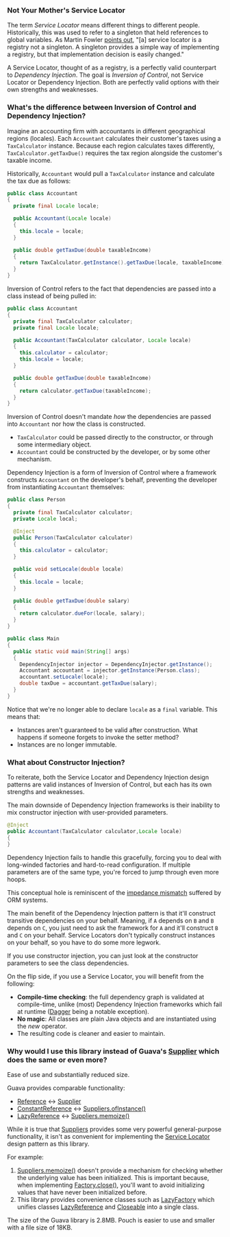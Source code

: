 ### Not Your Mother's Service Locator

The term *Service Locator* means different things to different people.
Historically, this was used to refer to a singleton that held references to global variables.
As Martin Fowler
[points out](http://martinfowler.com/articles/injection.html), "[a] service locator is a registry not a
singleton.
A singleton provides a simple way of implementing a registry, but that implementation decision is
easily changed."

A Service Locator, thought of as a registry, is a perfectly valid counterpart to
*Dependency Injection*.
The goal is *Inversion of Control*, not Service Locator or Dependency Injection.
Both are perfectly valid options with their own strengths and weaknesses.

### What's the difference between Inversion of Control and Dependency Injection?

Imagine an accounting firm with accountants in different geographical regions (locales).
Each `Accountant` calculates their customer's taxes using a `TaxCalculator` instance.
Because each region calculates taxes differently, `TaxCalculator.getTaxDue()` requires the tax region
alongside the customer's taxable income.

Historically, `Accountant` would pull a `TaxCalculator` instance and calculate the tax due as follows:

```java
public class Accountant
{
  private final Locale locale;

  public Accountant(Locale locale)
  {
    this.locale = locale;
  }

  public double getTaxDue(double taxableIncome)
  {
    return TaxCalculator.getInstance().getTaxDue(locale, taxableIncome);
  }
}
```

Inversion of Control refers to the fact that dependencies are passed into a class instead of being pulled in:

```java
public class Accountant
{
  private final TaxCalculator calculator;
  private final Locale locale;

  public Accountant(TaxCalculator calculator, Locale locale)
  {
    this.calculator = calculator;
    this.locale = locale;
  }

  public double getTaxDue(double taxableIncome)
  {
    return calculator.getTaxDue(taxableIncome);
  }
}
```

Inversion of Control doesn't mandate *how* the dependencies are passed into `Accountant` nor how the class
is constructed.

* `TaxCalculator` could be passed directly to the constructor, or through some intermediary object.
* `Accountant` could be constructed by the developer, or by some other mechanism.

Dependency Injection is a form of Inversion of Control where a framework constructs `Accountant` on the
developer's behalf, preventing the developer from instantiating `Accountant` themselves:

```java
public class Person
{
  private final TaxCalculator calculator;
  private Locale local;

  @Inject
  public Person(TaxCalculator calculator)
  {
    this.calculator = calculator;
  }

  public void setLocale(double locale)
  {
    this.locale = locale;
  }

  public double getTaxDue(double salary)
  {
    return calculator.dueFor(locale, salary);
  }
}

public class Main
{
  public static void main(String[] args)
  {
    DependencyInjector injector = DependencyInjector.getInstance();
    Accountant accountant = injector.getInstance(Person.class);
    accountant.setLocale(locale);
    double taxDue = accountant.getTaxDue(salary);
  }
}
```

Notice that we're no longer able to declare `locale` as a `final` variable. This means that:

* Instances aren't guaranteed to be valid after construction.
  What happens if someone forgets to invoke the setter method?
* Instances are no longer immutable.

### What about Constructor Injection?

To reiterate, both the Service Locator and Dependency Injection design patterns are valid instances of
Inversion of Control, but each has its own strengths and weaknesses.

The main downside of Dependency Injection frameworks is their inability to mix constructor injection with
user-provided parameters.

```java
@Inject
public Accountant(TaxCalculator calculator,Locale locale)
{
}
```

Dependency Injection fails to handle this gracefully,
forcing you to deal with long-winded factories and hard-to-read configuration.
If multiple parameters are of the same type, you're forced to jump through even more hoops.

This conceptual hole is reminiscent of the
[impedance mismatch](http://en.wikipedia.org/wiki/Object-relational_impedance_mismatch)
suffered by ORM systems.

The main benefit of the Dependency Injection pattern is that it'll construct transitive dependencies on your
behalf.
Meaning, if `A` depends on `B` and `B` depends on `C`,
you just need to ask the framework for `A` and it'll construct `B` and `C` on your behalf.
Service Locators don't typically construct instances on your behalf, so you have to do some more legwork.

If you use constructor injection, you can just look at the constructor parameters to see the class
dependencies.

On the flip side, if you use a Service Locator, you will benefit from the following:

* **Compile-time checking**: the full dependency graph is validated at compile-time, unlike (most)
  Dependency Injection frameworks which fail at runtime
  ([Dagger](https://dagger.dev/) being a notable exception).
* **No magic**: All classes are plain Java objects and are instantiated using the *new* operator.
* The resulting code is cleaner and easier to maintain.

### Why would I use this library instead of Guava's [Supplier](https://guava.dev/releases/32.1.1-jre/api/docs/com/google/common/base/Supplier.html) which does the same or even more?

Ease of use and substantially reduced size.

Guava provides comparable functionality:

* [Reference](https://cowwoc.github.io/pouch/5.4/docs/api/com.github.cowwoc.pouch.core/com/github/cowwoc/pouch/core/Reference.html) <->
  [Supplier](https://guava.dev/releases/32.1.1-jre/api/docs/com/google/common/base/Supplier.html)
* [ConstantReference](https://cowwoc.github.io/pouch/5.4/docs/api/com.github.cowwoc.pouch.core/com/github/cowwoc/pouch/core/ConstantReference.html)
  <->
  [Suppliers.ofInstance()](https://guava.dev/releases/32.1.1-jre/api/docs/com/google/common/base/Suppliers.html#ofInstance-T-)
* [LazyReference](https://cowwoc.github.io/pouch/5.4/docs/api/com.github.cowwoc.pouch.core/com/github/cowwoc/pouch/core/LazyReference.html) <->
  [Suppliers.memoize()](https://guava.dev/releases/32.1.1-jre/api/docs/com/google/common/base/Suppliers.html#memoize-com.google.common.base.Supplier-)

While it is true
that [Suppliers](https://guava.dev/releases/32.1.1-jre/api/docs/com/google/common/base/Suppliers.html) provides
some very powerful general-purpose functionality, it isn't as convenient for implementing the
[Service Locator](http://martinfowler.com/articles/injection.html#UsingAServiceLocator) design pattern as
this library.

For example:

1. [Suppliers.memoize()](https://guava.dev/releases/32.1.1-jre/api/docs/com/google/common/base/Suppliers.html#memoize-com.google.common.base.Supplier-)
   doesn't provide a mechanism for checking whether the underlying value has been initialized.
   This is important because, when implementing
   [Factory.close()](https://cowwoc.github.io/pouch/5.4/docs/api/com.github.cowwoc.pouch.core/com/github/cowwoc/pouch/core/Factory.html#close()),
   you'll want to avoid initializing values that have never been initialized before.
2. This library provides convenience classes such as
   [LazyFactory](https://cowwoc.github.io/pouch/5.4/docs/api/com.github.cowwoc.pouch.core/com/github/cowwoc/pouch/core/LazyFactory.html)
   which unifies classes
   [LazyReference](https://cowwoc.github.io/pouch/5.4/docs/api/com.github.cowwoc.pouch.core/com/github/cowwoc/pouch/core/LazyReference.html)
   and [Closeable](http://docs.oracle.com/javase/8/docs/api/java/io/Closeable.html) into a single class.

The size of the Guava library is 2.8MB.
Pouch is easier to use and smaller with a file size of 18KB.
